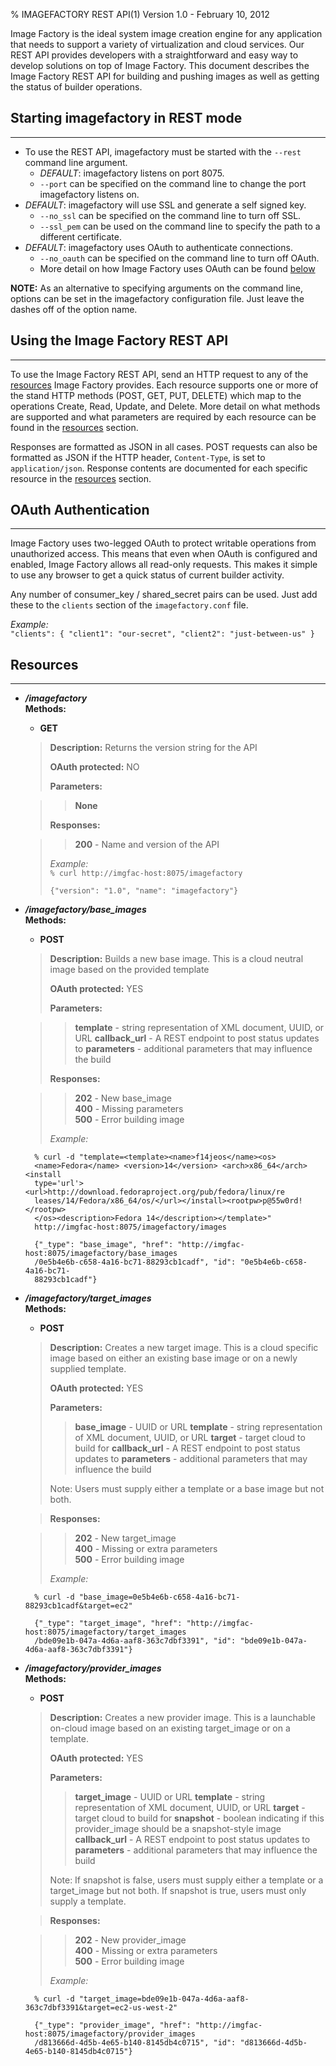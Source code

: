 % IMAGEFACTORY REST API(1) Version 1.0 - February 10, 2012

Image Factory is the ideal system image creation engine for any application that needs to support a variety of virtualization and cloud services. Our REST API provides developers with a straightforward and easy way to develop solutions on top of Image Factory. This document describes the Image Factory REST API for building and pushing images as well as getting the status of builder operations.

## Starting imagefactory in REST mode

---

*   To use the REST API, imagefactory must be started with the `--rest` command line argument. 
    *   _DEFAULT_: imagefactory listens on port 8075.
    *   `--port` can be specified on the command line to change the port imagefactory listens on.
*   _DEFAULT_: imagefactory will use SSL and generate a self signed key. 
    *   `--no_ssl` can be specified on the command line to turn off SSL.
    *   `--ssl_pem` can be used on the command line to specify the path to a different certificate.
*   _DEFAULT_: imagefactory uses OAuth to authenticate connections.
    *   `--no_oauth` can be specified on the command line to turn off OAuth.
    *   More detail on how Image Factory uses OAuth can be found [below](#oauth)

**NOTE:** As an alternative to specifying arguments on the command line, options can be set in the imagefactory configuration file. Just leave the dashes off of the option name.

## Using the Image Factory REST API

---

To use the Image Factory REST API, send an HTTP request to any of the [resources][] Image Factory provides.  Each resource supports one or more of the stand HTTP methods (POST, GET, PUT, DELETE) which map to the operations Create, Read, Update, and Delete. More detail on what methods are supported and what parameters are required by each resource can be found in the [resources][] section.

Responses are formatted as JSON in all cases.  POST requests can also be formatted as JSON if the HTTP header, `Content-Type`, is set to `application/json`. Response contents are documented for each specific resource in the [resources][] section.


<a id="oauth"></a>
## OAuth Authentication

---

Image Factory uses two-legged OAuth to protect writable operations from unauthorized access. This means that even when OAuth is configured and enabled, Image Factory allows all read-only requests. This makes it simple to use any browser to get a quick status of current builder activity.

Any number of consumer_key / shared_secret pairs can be used. Just add these to the `clients` section of the `imagefactory.conf` file.

_Example:_  
    `"clients": {
        "client1": "our-secret",
        "client2": "just-between-us"
    }`

<a id="resources"></a>
## Resources

---

* __*/imagefactory*__  
    **Methods:**
    
    * **GET**

    > **Description:** Returns the version string for the API
    >
    > **OAuth protected:** NO
    >
    > **Parameters:**  
      
    > > __None__
    >
    > **Responses:**  
      
    > > __200__ - Name and version of the API  
    >
    > *Example:*  
    > `% curl http://imgfac-host:8075/imagefactory`
    > 
    > `{"version": "1.0", "name": "imagefactory"}`

* __*/imagefactory/base_images*__  
    **Methods:**

    * **POST**
    
    >  **Description:** Builds a new base image.  This is a cloud neutral image based on the provided template
    >
    > **OAuth protected:** YES
    >
    > **Parameters:**  
    
    > > __template__ - string representation of XML document, UUID, or URL 
    > > __callback_url__ - A REST endpoint to post status updates to 
    > > __parameters__ - additional parameters that may influence the build
    >
    > **Responses:**  
    
    > > __202__ - New base_image  
    > > __400__ - Missing parameters  
    > > __500__ - Error building image
    >
    > *Example:*  
    >  
        % curl -d "template=<template><name>f14jeos</name><os>   
        <name>Fedora</name> <version>14</version> <arch>x86_64</arch> <install  
        type='url'> <url>http://download.fedoraproject.org/pub/fedora/linux/re  
        leases/14/Fedora/x86_64/os/</url></install><rootpw>p@55w0rd!</rootpw>  
        </os><description>Fedora 14</description></template>"  
        http://imgfac-host:8075/imagefactory/images
    >
    >  
        {"_type": "base_image", "href": "http://imgfac-host:8075/imagefactory/base_images  
        /0e5b4e6b-c658-4a16-bc71-88293cb1cadf", "id": "0e5b4e6b-c658-4a16-bc71-  
        88293cb1cadf"}

* __*/imagefactory/target_images*__  
    **Methods:**

    * **POST**
    
    >  **Description:** Creates a new target image.  This is a cloud specific image based on
       either an existing base image or on a newly supplied template.
    >
    > **OAuth protected:** YES
    >
    > **Parameters:**  
    > > __base_image__ - UUID or URL 
    > > __template__ - string representation of XML document, UUID, or URL 
    > > __target__ - target cloud to build for 
    > > __callback_url__ - A REST endpoint to post status updates to 
    > > __parameters__ - additional parameters that may influence the build
    >
    > Note: Users must supply either a template or a base image but not both.
    
    > **Responses:**  
    
    > > __202__ - New target_image  
    > > __400__ - Missing or extra parameters  
    > > __500__ - Error building image
    >
    > *Example:*  
    >  
        % curl -d "base_image=0e5b4e6b-c658-4a16-bc71-88293cb1cadf&target=ec2"
    >
    >  
        {"_type": "target_image", "href": "http://imgfac-host:8075/imagefactory/target_images
        /bde09e1b-047a-4d6a-aaf8-363c7dbf3391", "id": "bde09e1b-047a-4d6a-aaf8-363c7dbf3391"}

* __*/imagefactory/provider_images*__  
    **Methods:**

    * **POST**
    
    >  **Description:** Creates a new provider image.  This is a launchable on-cloud image based
       on an existing target_image or on a template.
    >
    > **OAuth protected:** YES
    >
    > **Parameters:**  
    > > __target_image__ - UUID or URL 
    > > __template__ - string representation of XML document, UUID, or URL 
    > > __target__ - target cloud to build for 
    > > __snapshot__ - boolean indicating if this provider_image should be a snapshot-style image 
    > > __callback_url__ - A REST endpoint to post status updates to 
    > > __parameters__ - additional parameters that may influence the build
    >
    > Note: If snapshot is false, users must supply either a template or a target_image but not
      both.  If snapshot is true, users must only supply a template.
    
    > **Responses:**  
    
    > > __202__ - New provider_image  
    > > __400__ - Missing or extra parameters  
    > > __500__ - Error building image
    >
    > *Example:*  
    >  
        % curl -d "target_image=bde09e1b-047a-4d6a-aaf8-363c7dbf3391&target=ec2-us-west-2"
    >
    >  
        {"_type": "provider_image", "href": "http://imgfac-host:8075/imagefactory/provider_images
        /d813666d-4d5b-4e65-b140-8145db4c0715", "id": "d813666d-4d5b-4e65-b140-8145db4c0715"}


<!-- links -->
[resources]: #resources (Resources)
